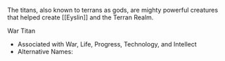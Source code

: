The titans, also known to terrans as gods, are mighty powerful creatures that helped create [[Eyslin]] and the Terran Realm. 

War Titan
- Associated with War, Life, Progress, Technology, and Intellect
- Alternative Names:
